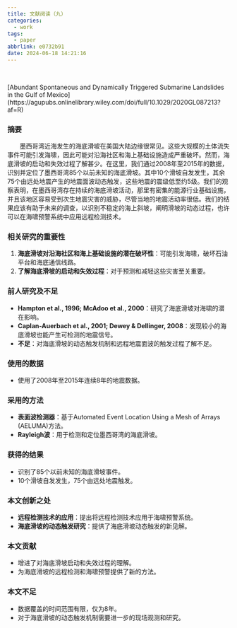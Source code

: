 ```yaml
---
title: 文献阅读（九）
categories:
  - work
tags:
  - paper
abbrlink: e0732b91
date: 2024-06-18 14:21:16
---
```

&emsp;&emsp;
<!--less-->[Abundant Spontaneous and Dynamically Triggered Submarine Landslides in the Gulf of Mexico](https://agupubs.onlinelibrary.wiley.com/doi/full/10.1029/2020GL087213?af=R)

### 摘要

&emsp;&emsp;墨西哥湾近海发生的海底滑坡在美国大陆边缘很常见。这些大规模的土体流失事件可能引发海啸，因此可能对沿海社区和海上基础设施造成严重破坏。然而，海底滑坡的启动和失效过程了解甚少。在这里，我们通过2008年至2015年的数据，识别并定位了墨西哥湾85个以前未知的海底滑坡。其中10个滑坡自发发生，其余75个由远处地震产生的地震面波动态触发，这些地震的震级低至约5级。我们的观察表明，在墨西哥湾存在持续的海底滑坡活动，那里有密集的能源行业基础设施，并且该地区容易受到次生地震灾害的威胁，尽管当地的地震活动率很低。我们的结果应该有助于未来的调查，以识别不稳定的海上斜坡，阐明滑坡的动态过程，也许可以在海啸预警系统中应用远程检测技术。

### 相关研究的重要性

1. **海底滑坡对沿海社区和海上基础设施的潜在破坏性**：可能引发海啸，破坏石油平台和海底通信线路。
2. **了解海底滑坡的启动和失效过程**：对于预测和减轻这些灾害至关重要。

### 前人研究及不足

- **Hampton et al., 1996; McAdoo et al., 2000**：研究了海底滑坡对海啸的潜在影响。
- **Caplan-Auerbach et al., 2001; Dewey & Dellinger, 2008**：发现较小的海底滑坡也能产生可检测的地震信号。
- **不足**：对海底滑坡的动态触发机制和远程地震面波的触发过程了解不足。

### 使用的数据

- 使用了2008年至2015年连续8年的地震数据。

### 采用的方法

- **表面波检测器**：基于Automated Event Location Using a Mesh of Arrays (AELUMA)方法。
- **Rayleigh波**：用于检测和定位墨西哥湾的海底滑坡。

### 获得的结果

- 识别了85个以前未知的海底滑坡事件。
- 10个滑坡自发发生，75个由远处地震触发。

### 本文创新之处

- **远程检测技术的应用**：提出将远程检测技术应用于海啸预警系统。
- **海底滑坡的动态触发研究**：提供了海底滑坡动态触发的新见解。

### 本文贡献

- 增进了对海底滑坡启动和失效过程的理解。
- 为海底滑坡的远程检测和海啸预警提供了新的方法。

### 本文不足

  - 数据覆盖的时间范围有限，仅为8年。
  - 对于海底滑坡的动态触发机制需要进一步的现场观测和研究。
